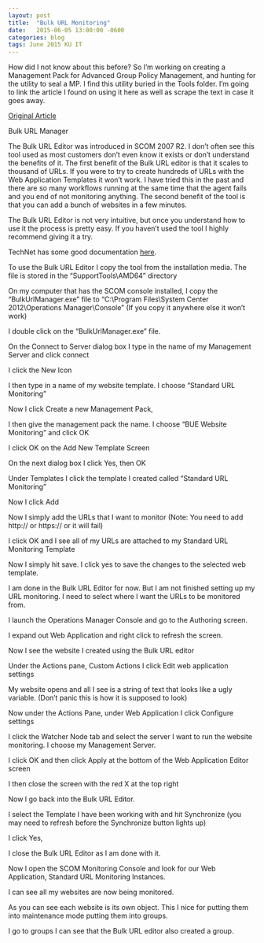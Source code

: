 ```yaml
---
layout: post
title:  "Bulk URL Monitoring"
date:   2015-06-05 13:00:00 -0600
categories: blog
tags: June 2015 KU IT 
---
```

How did I not know about this before? So I’m working on creating a Management Pack for Advanced Group Policy Management, and hunting for the utility to seal a MP. I find this utility buried in the Tools folder. I’m going to link the article I found on using it here as well as scrape the text in case it goes away.

[Original Article](http://www.scom2k7.com/bulk-url-editor/)

Bulk URL Manager

The Bulk URL Editor was introduced in SCOM 2007 R2.  I don’t often see this tool used as most customers don’t even know it exists or don’t understand the benefits of it.  The first benefit of the Bulk URL editor is that it scales to thousand of URLs.  If you were to try to create hundreds of URLs with the Web Application Templates it won’t work.  I have tried this in the past and there are so many workflows running at the same time that the agent fails and you end of not monitoring anything.   The second benefit of the tool is that you can add a bunch of websites in a few minutes.

The Bulk URL Editor is not very intuitive, but once you understand how to use it the process is pretty easy.  If you haven’t used the tool I highly recommend giving it a try.

TechNet has some good documentation [here](http://technet.microsoft.com/en-us/library/dd788987.aspx).

To use the Bulk URL Editor I copy the tool from the installation media.  The file is stored in the “SupportTools\AMD64” directory

On my computer that has the SCOM console installed, I copy the “BulkUrlManager.exe” file to “C:\Program Files\System Center 2012\Operations Manager\Console” (If you copy it anywhere else it won’t work)

I double click on the “BulkUrlManager.exe” file.

On the Connect to Server dialog box I type in the name of my Management Server and click connect

I click the New Icon

I then type in a name of my website template.  I choose “Standard URL Monitoring”

Now I click Create a new Management Pack,

I then give the management pack the name. I choose “BUE Website Monitoring” and click OK

I click OK on the Add New Template Screen

On the next dialog box I click Yes, then OK

Under Templates I click the template I created called “Standard URL Monitoring”

Now I click Add

Now I simply add the URLs that I want to monitor (Note: You need to add http:// or https:// or it will fail)

I click OK and I see all of my URLs are attached to my Standard URL Monitoring Template

Now I simply hit save. I click yes to save the changes to the selected web template.

I am done in the Bulk URL Editor for now. But I am not finished setting up my URL monitoring.  I need to select where I want the URLs to be monitored from.

I launch the Operations Manager Console and go to the Authoring screen.

I expand out Web Application and right click to refresh the screen.

Now I see the website I created using the Bulk URL editor

Under the Actions pane, Custom Actions I click Edit web application settings

My website opens and all I see is a string of text that looks like a ugly variable.  (Don’t panic this is how it is supposed to look)

Now under the Actions Pane, under Web Application I click Configure settings

I click the Watcher Node tab and select the server I want to run the website monitoring.  I choose my Management Server.

I click OK and then click Apply at the bottom of the Web Application Editor screen

I then close the screen with the red X at the top right

Now I go back into the Bulk URL Editor.

I select the Template I have been working with and hit Synchronize (you may need to refresh before the Synchronize button lights up)

I click Yes,

I close the Bulk URL Editor as I am done with it.

Now I open the SCOM Monitoring Console and look for our Web Application, Standard URL Monitoring Instances.

I can see all my websites are now being monitored.

As you can see each website is its own object.  This I nice for putting them into maintenance mode putting them into groups.

I go to groups I can see that the Bulk URL editor also created a group.
